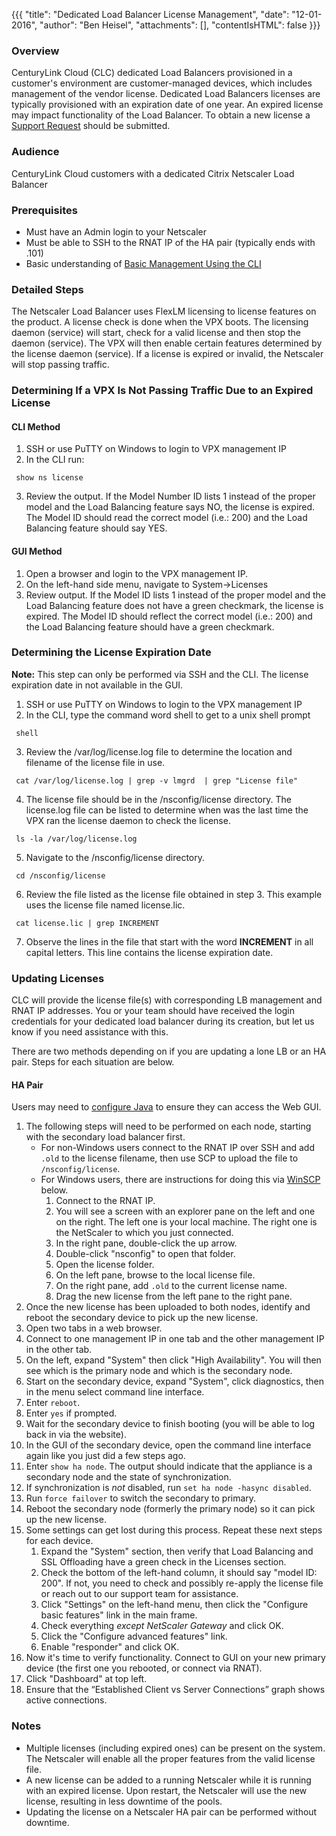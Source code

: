 {{{
  "title": "Dedicated Load Balancer License Management",
  "date": "12-01-2016",
  "author": "Ben Heisel",
  "attachments": [],
  "contentIsHTML": false
}}}

### Overview

CenturyLink Cloud (CLC) dedicated Load Balancers provisioned in a customer's environment are customer-managed devices, which includes management of the vendor license. Dedicated Load Balancers licenses are typically provisioned with an expiration date of one year. An expired license may impact functionality of the Load Balancer. To obtain a new license a [Support Request](../Support/how-do-i-report-a-support-issue.md) should be submitted.

### Audience

CenturyLink Cloud customers with a dedicated Citrix Netscaler Load Balancer

### Prerequisites

* Must have an Admin login to your Netscaler
* Must be able to SSH to the RNAT IP of the HA pair (typically ends with .101)
* Basic understanding of [Basic Management Using the CLI](../Network/dedicated-load-balancer-using-cli-basic-management.md)

### Detailed Steps

The Netscaler Load Balancer uses FlexLM licensing to license features on the product. A license check is done when the VPX boots. The licensing daemon (service) will start, check for a valid license and then stop the daemon (service). The VPX will then enable certain features determined by the license daemon (service). If a license is expired or invalid, the Netscaler will stop passing traffic.

### <a name="check-traffic">Determining If a VPX Is Not Passing Traffic Due to an Expired License</a>

#### CLI Method

1. SSH or use PuTTY on Windows to login to VPX management IP 
2. In the CLI run:
 ```
  show ns license
 ```
 
3. Review the output. If the Model Number ID lists 1 instead of the proper model and the Load Balancing feature says NO, the license is expired. The Model ID should read the correct model (i.e.: 200) and the Load Balancing feature should say YES.

#### GUI Method

1. Open a browser and login to the VPX management IP.
2. On the left-hand side menu, navigate to System->Licenses
3. Review output. If the Model ID lists 1 instead of the proper model and the Load Balancing feature does not have a green checkmark, the license is expired. The Model ID should reflect the correct model (i.e.: 200) and the Load Balancing feature should have a green checkmark.

### <a name="check-license-expiration">Determining the License Expiration Date</a>

**Note:** This step can only be performed via SSH and the CLI. The license expiration date in not available in the GUI.

1. SSH or use PuTTY on Windows to login to the VPX management IP
2. In the CLI, type the command word shell to get to a unix shell prompt
 ```
  shell
  ```
  
3. Review the /var/log/license.log file to determine the location and filename of the license file in use.
 ```
  cat /var/log/license.log | grep -v lmgrd  | grep "License file"
  ```
  
4. The license file should be in the /nsconfig/license directory. The license.log file can be listed to determine when was the last time the VPX ran the license daemon to check the license.
 ```
  ls -la /var/log/license.log
  ```
  
5. Navigate to the /nsconfig/license directory.
 ```
  cd /nsconfig/license
  ```
  
6. Review the file listed as the license file obtained in step 3. This example uses the license file named license.lic.
 ```
  cat license.lic | grep INCREMENT
  ```
  
7. Observe the lines in the file that start with the word **INCREMENT** in all capital letters. This line contains the license expiration date.

### <a name="update-license">Updating Licenses</a>

CLC will provide the license file(s) with corresponding LB management and RNAT IP addresses. You or your team should have received the login credentials for your dedicated load balancer during its creation, but let us know if you need assistance with this.

There are two methods depending on if you are updating a lone LB or an HA pair. Steps for each situation are below.

#### HA Pair

Users may need to [configure Java](../general/how-to-configure-java-settings-to-access-web-user-interfaces.md) to ensure they can access the Web GUI.


1. The following steps will need to be performed on each node, starting with the secondary load balancer first.
   - For non-Windows users connect to the RNAT IP over SSH and add `.old` to the license filename, then use SCP to upload the file to `/nsconfig/license`.
   - For Windows users, there are instructions for doing this via [WinSCP](https://winscp.net) below.
      1. Connect to the RNAT IP.
      1. You will see a screen with an explorer pane on the left and one on the right. The left one is your local machine. The right one is the NetScaler to which you just connected.
      1. In the right pane, double-click the up arrow.
      1. Double-click "nsconfig" to open that folder.
      1. Open the license folder.
      1. On the left pane, browse to the local license file.
      1. On the right pane, add `.old` to the current license name.
      1. Drag the new license from the left pane to the right pane.
3. Once the new license has been uploaded to both nodes, identify and reboot the secondary device to pick up the new license.
4. Open two tabs in a web browser.
5. Connect to one management IP in one tab and the other management IP in the other tab.
6. On the left, expand "System" then click "High Availability". You will then see which is the primary node and which is the secondary node.
1. Start on the secondary device, expand "System", click diagnostics, then in the menu select command line interface.
1. Enter `reboot`.
1. Enter `yes` if prompted.
1. Wait for the secondary device to finish booting (you will be able to log back in via the website).
1. In the GUI of the secondary device, open the command line interface again like you just did a few steps ago.
1. Enter `show ha node`. The output should indicate that the appliance is a secondary node and the state of synchronization.
1. If synchronization is *not* disabled, run `set ha node -hasync disabled`.
1. Run `force failover` to switch the secondary to primary.
1. Reboot the secondary node (formerly the primary node) so it can pick up the new license.
1. Some settings can get lost during this process. Repeat these next steps for each device.
   1. Expand the "System" section, then verify that Load Balancing and SSL Offloading have a green check in the Licenses section.
   1. Check the bottom of the left-hand column, it should say "model ID: 200". If not, you need to check and possibly re-apply the license file or reach out to our support team for assistance.
   1. Click "Settings" on the left-hand menu, then click the "Configure basic features" link in the main frame.
   1. Check everything *except NetScaler Gateway* and click OK.
   1. Click the "Configure advanced features" link.
   1. Enable "responder" and click OK.
1. Now it's time to verify functionality. Connect to GUI on your new primary device (the first one you rebooted, or connect via RNAT).
1. Click "Dashboard" at top left.
1. Ensure that the “Established Client vs Server Connections” graph shows active connections.

### Notes

* Multiple licenses (including expired ones) can be present on the system. The Netscaler will enable all the proper features from the valid license file.
* A new license can be added to a running Netscaler while it is running with an expired license. Upon restart, the Netscaler will use the new license, resulting in less downtime of the pools.
* Updating the license on a Netscaler HA pair can be performed without downtime.
